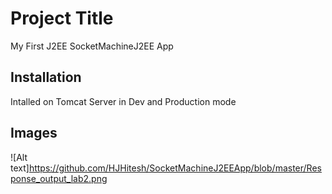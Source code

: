 # Project Title

My First J2EE SocketMachineJ2EE App 

## Installation

Intalled on Tomcat Server in Dev and Production mode

## Images

![Alt text]https://github.com/HJHitesh/SocketMachineJ2EEApp/blob/master/Response_output_lab2.png
